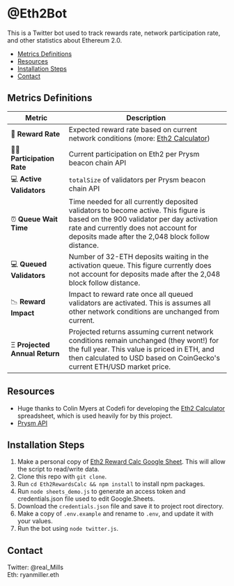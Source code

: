 # @Eth2Bot
This is a Twitter bot used to track rewards rate, network participation rate, and other statistics about Ethereum 2.0.  

- [Metrics Definitions](#metrics-definitions)  
- [Resources](#resources)
- [Installation Steps](#installation-steps)
- [Contact](#contact)

## Metrics Definitions

| Metric      | Description |
| ----------- | ----------- |
| 🤑 **Reward Rate**      | Expected reward rate based on current network conditions (more: [Eth2 Calculator](bit.ly/eth2-calc))       |
| 👨‍🌾 **Participation Rate**   | Current participation on Eth2 per Prysm beacon chain API      |
| 💻 **Active Validators**   | `totalSize` of validators per Prysm beacon chain API      |
| ⏰ **Queue Wait Time**   | Time needed for all currently deposited validators to become active. This figure is based on the 900 validator per day activation rate and currently does not account for deposits made after the 2,048 block follow distance.    |
| 💻 **Queued Validators**   | Number of 32-ETH deposits waiting in the activation queue. This figure currently does not account for deposits made after the 2,048 block follow distance.    |
| 📉 **Reward Impact**   | Impact to reward rate once all queued validators are activated. This is assumes all other network conditions are unchanged from current.    |
| Ξ **Projected Annual Return**   | Projected returns assuming current network conditions remain unchanged (they wont!) for the full year. This value is priced in ETH, and then calculated to USD based on CoinGecko's current ETH/USD market price.    |

  
## Resources
- Huge thanks to Colin Myers at Codefi for developing the [Eth2 Calculator](bit.ly/eth2-calc) spreadsheet, which is used heavily for by this project.
- [Prysm API](https://api.prylabs.network/#/)

## Installation Steps
1. Make a personal copy of [Eth2 Reward Calc Google Sheet](bit.ly/eth2-calc). This will allow the script to read/write data.
1. Clone this repo with `git clone`.
1. Run `cd Eth2RewardsCalc && npm install` to install npm packages.
1. Run `node sheets_demo.js` to generate an access token and credentials.json file used to edit Google.Sheets.
1. Download the `credentials.json` file and save it to project root directory.
1. Make a copy of `.env.example` and rename to `.env`, and update it with your values.
1. Run the bot using `node twitter.js`.


## Contact
Twitter: @real_Mills  
Eth: ryanmiller.eth